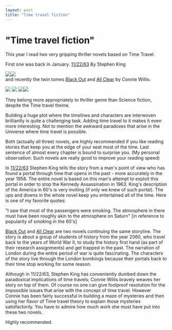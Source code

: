 ```yaml
---
layout: post
title: "Time travel fiction"
---
```

"Time travel fiction"
===
This year I read two very gripping thriller novels based on Time Travel.  
  
First one was back in January. [11/22/63][0] By Stephen King  

  
[![](http://ws.assoc-amazon.com/widgets/q?_encoding=UTF8&ASIN=1451627289&Format=_SL160_&ID=AsinImage&MarketPlace=US&ServiceVersion=20070822&WS=1&tag=myfreq-20)][1]![](http://www.assoc-amazon.com/e/ir?t=myfreq-20&l=as2&o=1&a=1451627289)   
and recently the twin tomes [Black Out][2] and [All Clear][3] by Connie Willis.  

  
[![](http://ws.assoc-amazon.com/widgets/q?_encoding=UTF8&ASIN=0345519833&Format=_SL160_&ID=AsinImage&MarketPlace=US&ServiceVersion=20070822&WS=1&tag=myfreq-20)][4] ![](http://www.assoc-amazon.com/e/ir?t=myfreq-20&l=as2&o=1&a=0345519833) [![](http://ws.assoc-amazon.com/widgets/q?_encoding=UTF8&ASIN=0553592882&Format=_SL160_&ID=AsinImage&MarketPlace=US&ServiceVersion=20070822&WS=1&tag=myfreq-20)][5]![](http://www.assoc-amazon.com/e/ir?t=myfreq-20&l=as2&o=1&a=0553592882)

  
They belong more appropriately to thriller genre than Science fiction, despite the Time travel theme.  
  
Building a huge plot where the timelines and characters are interwoven brilliantly is quite a challenging task. Adding time travel to it makes it even more interesting. Not to mention the awkward paradoxes that arise in the Universe where time travel is possible.  
  
Both (actually all three) novels, are highly recommended if you like reading stories that keep you at the edge of your seat most of the time. Last sentence of almost every chapter is bound to surprise you. (My personal observation: Such novels are really good to improve your reading speed)  
  
In [11/22/63][0] Stephen King tells the story from a man's point of view who has found a portal through time that opens in the past - more accurately in the year 1958\. The entire novel is based on this man's attempt to exploit this portal in order to stop the Kennedy Assassination in 1963\. King's description of the America in 60's is very inviting (if only we knew of such portal). The ups and downs in the whole novel keep you entertained all of the time. Here is one of my favorite quotes:  
  
"I saw that most of the passengers were smoking. The atmosphere in there must have been roughly akin to the atmosphere on Saturn" \[in reference to popularity of smoking in the 60's\]  
  
[Black Out][2] and [All Clear][3] are two novels continuing the same storyline. The story is about a group of students of history from the year 2060, who travel back to the years of World War II, to study the history first hand (as part of their research assignments) and get trapped in the past. The narration of London during the entire period of war is quite fascinating. The characters of the story live through the London bombings because their portals back to their time stop working for some reason.  
  
Although in 11/22/63, Stephen King has conveniently dumbed down the paradoxical implications of time travels; Connie Willis bravely weaves her story on top of them. Of course no one can give foolproof resolution for the impossible issues that arise with the concept of time travel. However Connie has been fairly successful in building a maze of mysteries and then using her flavor of Time travel theory to explain those mysteries satisfactorily. You have to admire how much work she must have put into these two novels.  
  
Highly recommended.  
  


[0]: http://www.amazon.com/gp/product/1451627297/ref=as_li_ss_tl?ie=UTF8&camp=1789&creative=390957&creativeASIN=1451627297&linkCode=as2&tag=myfreq-20
[1]: http://www.amazon.com/gp/product/1451627289/ref=as_li_ss_il?ie=UTF8&camp=1789&creative=390957&creativeASIN=1451627289&linkCode=as2&tag=myfreq-20
[2]: http://www.amazon.com/gp/product/0345519833/ref=as_li_ss_tl?ie=UTF8&camp=1789&creative=390957&creativeASIN=0345519833&linkCode=as2&tag=myfreq-20
[3]: http://www.amazon.com/gp/product/0553592882/ref=as_li_ss_tl?ie=UTF8&camp=1789&creative=390957&creativeASIN=0553592882&linkCode=as2&tag=myfreq-20
[4]: http://www.amazon.com/gp/product/0345519833/ref=as_li_ss_il?ie=UTF8&camp=1789&creative=390957&creativeASIN=0345519833&linkCode=as2&tag=myfreq-20
[5]: http://www.amazon.com/gp/product/0553592882/ref=as_li_ss_il?ie=UTF8&camp=1789&creative=390957&creativeASIN=0553592882&linkCode=as2&tag=myfreq-20
